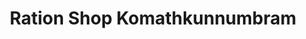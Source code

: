 ---
title: "Ration Shop Komathkunnumbram"
url: /chakkarakkal/ration-shop-komathkunnumbram/
shop: Lebensmittel
---